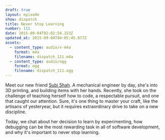 ```yaml
---
draft: true
layout: episode
show: dispatch
title: Never Stop Learning
number: 111
date: 2015-09-04T02:02:54.153Z
updated_at: 2015-09-04T04:05:45.077Z
assets:
  - content_type: audio/x-m4a
    format: m4a
    filename: dispatch_111.m4a
  - content_type: audio/ogg
    format: ogg
    filename: dispatch_111.ogg
---
```

Meet our new friend [Subi Shah](http://svbi.me). A mechanical engineer by day, she's into 3D printing, and building items with her hands. Recently, she took on the challenge of teaching herself how to code, a respectable pursuit, and one that caught our attention. Sure, it's one thing to master your craft, like the artisans of yesteryear, but it requires extraordinary drive to take on a new discipline.

Today, we chat about her decision to learn by experimenting, how debugging can be the most rewarding task in all of software development, and why it's important to never stop learning.